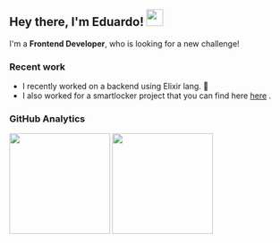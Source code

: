 ## Hey there, I'm Eduardo! <img src= "https://user-images.githubusercontent.com/26300784/170683899-22b62921-40db-4631-822b-8de922e6ae16.gif" width = 30px>



I'm a **Frontend Developer**, who is looking for a new challenge!

### Recent work
- I recently worked on a backend using Elixir lang. 🧪
- I also worked for a smartlocker project that you can find here [here](https://gitlab.com/oz_wonderland/py-locker) .


### GitHub Analytics

<p align="left">
  <img height="180em"  src= "https://github-readme-stats.vercel.app/api?username=Edix96&show_icons=true&theme=tokyonight">
  <img height="180em"  src= "https://github-readme-stats.vercel.app/api/top-langs/?username=Edix96&show_icons=true&theme=tokyonight&layout=compact">
</p>

<!---
Edix96/Edix96 is a ✨ special ✨ repository because its `README.md` (this file) appears on your GitHub profile.
You can click the Preview link to take a look at your changes.
--->
